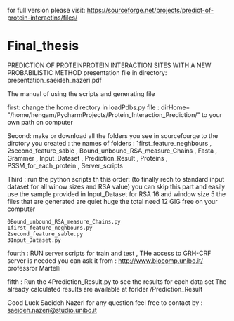 for full version please visit: 
https://sourceforge.net/projects/predict-of-protein-interactins/files/


# Final_thesis
PREDICTION OF PROTEINPROTEIN INTERACTION SITES WITH A NEW PROBABILISTIC METHOD
presentation file in directory: presentation_saeideh_nazeri.pdf

The manual of using the scripts and generating file

first: change the home directory in loadPdbs.py file : 
dirHome= "/home/hengam/PycharmProjects/Protein_Interaction_Prediction/" to your own path on computer

Second: make or download all the folders you see in sourcefourge to the dirctory you created : 
the names of folders :  1first_feature_neghbours , 2second_feature_sable , Bound_unbound_RSA_measure_Chains , Fasta , Grammer , Input_Dataset , Prediction_Result , Proteins , PSSM_for_each_protein , Server_scripts


Third : run the python scripts th this order: (to finally rech to standard input dataset for all winow sizes and RSA value)
	you can skip this part and easily use the sample provided in Input_Dataset for RSA 16 and window size 5
	the files that are generated are quiet huge the total need 12 GIG free on your computer
	
	0Bound_unbound_RSA_measure_Chains.py
	1first_feature_neghbours.py
	2second_feature_sable.py
	3Input_Dataset.py


fourth : RUN server scripts for train and test , THe access to GRH-CRF server is needed 
         you can ask it from : http://www.biocomp.unibo.it/  professror Martelli
	

fifth : Run the 4Prediction_Result.py to see the results for each data set 
	The already calculated results are available at forlder /Prediction_Result

Good Luck
Saeideh Nazeri 
for any question feel free to contact by : saeideh.nazeri@studio.unibo.it





